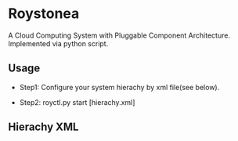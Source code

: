 Roystonea
=========

A Cloud Computing System with Pluggable Component Architecture.
Implemented via python script.


## Usage

* Step1: 
    Configure your system hierachy by xml file(see below).

* Step2: 
    royctl.py start [hierachy.xml]


## Hierachy XML




